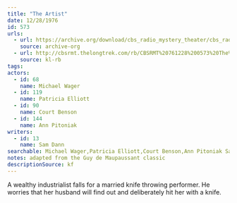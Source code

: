 ```yaml
---
title: "The Artist"
date: 12/28/1976
id: 573
urls: 
  - url: https://archive.org/download/cbs_radio_mystery_theater/cbs_radio_mystery_theater-0551-0600.zip/cbs_radio_mystery_theater-0551-0600%2Fcbsrmt_0573_the_artist.mp3
    source: archive-org
  - url: http://cbsrmt.thelongtrek.com/rb/CBSRMT%20761228%200573%20The%20Artist_wbbm_rb%20levels.mp3
    source: kl-rb
tags: 
actors:  
  - id: 68
    name: Michael Wager  
  - id: 119
    name: Patricia Elliott  
  - id: 90
    name: Court Benson  
  - id: 144
    name: Ann Pitoniak
writers:  
  - id: 13
    name: Sam Dann
searchable: Michael Wager,Patricia Elliott,Court Benson,Ann Pitoniak Sam Dann
notes: adapted from the Guy de Maupaussant classic
descriptionSource: kf
---
```

A wealthy industrialist falls for a married knife throwing performer. He worries that her husband will find out and deliberately hit her with a knife.
